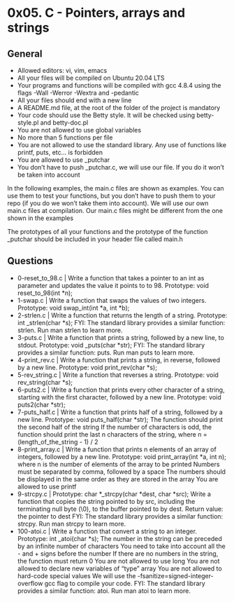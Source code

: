 # **0x05. C - Pointers, arrays and strings**

## General

- Allowed editors: vi, vim, emacs
- All your files will be compiled on Ubuntu 20.04 LTS
- Your programs and functions will be compiled with gcc 4.8.4 using the flags -Wall -Werror -Wextra and -pedantic
- All your files should end with a new line
- A README.md file, at the root of the folder of the project is mandatory
- Your code should use the Betty style. It will be checked using betty-style.pl and betty-doc.pl
- You are not allowed to use global variables
- No more than 5 functions per file
- You are not allowed to use the standard library. Any use of functions like printf, puts, etc… is forbidden
- You are allowed to use \_putchar
- You don’t have to push \_putchar.c, we will use our file. If you do it won’t be taken into account

In the following examples, the main.c files are shown as examples. You can use them to test your functions, but you don’t have to push them to your repo (if you do we won’t take them into account). We will use our own main.c files at compilation. Our main.c files might be different from the one shown in the examples

The prototypes of all your functions and the prototype of the function \_putchar should be included in your header file called main.h

## Questions

- 0-reset_to_98.c | Write a function that takes a pointer to an int as parameter and updates the value it points to to 98. Prototype: void reset_to_98(int \*n);
- 1-swap.c | Write a function that swaps the values of two integers.
  Prototype: void swap_int(int *a, int *b);
- 2-strlen.c | Write a function that returns the length of a string.
  Prototype: int \_strlen(char \*s);
  FYI: The standard library provides a similar function: strlen. Run man strlen to learn more.
- 3-puts.c | Write a function that prints a string, followed by a new line, to stdout.
  Prototype: void \_puts(char \*str);
  FYI: The standard library provides a similar function: puts. Run man puts to learn more.
- 4-print_rev.c | Write a function that prints a string, in reverse, followed by a new line.
  Prototype: void print_rev(char \*s);
- 5-rev_string.c | Write a function that reverses a string.
  Prototype: void rev_string(char \*s);
- 6-puts2.c | Write a function that prints every other character of a string, starting with the first character, followed by a new line.
  Prototype: void puts2(char \*str);
- 7-puts_half.c | Write a function that prints half of a string, followed by a new line.
  Prototype: void puts_half(char \*str);
  The function should print the second half of the string
  If the number of characters is odd, the function should print the last n characters of the string, where n = (length_of_the_string - 1) / 2
- 8-print_array.c | Write a function that prints n elements of an array of integers, followed by a new line.
  Prototype: void print_array(int \*a, int n);
  where n is the number of elements of the array to be printed
  Numbers must be separated by comma, followed by a space
  The numbers should be displayed in the same order as they are stored in the array
  You are allowed to use printf
- 9-strcpy.c | Prototype: char *\_strcpy(char *dest, char \*src);
  Write a function that copies the string pointed to by src, including the terminating null byte (\0), to the buffer pointed to by dest.
  Return value: the pointer to dest
  FYI: The standard library provides a similar function: strcpy. Run man strcpy to learn more.
- 100-atoi.c | Write a function that convert a string to an integer.
  Prototype: int \_atoi(char \*s);
  The number in the string can be preceded by an infinite number of characters
  You need to take into account all the - and + signs before the number
  If there are no numbers in the string, the function must return 0
  You are not allowed to use long
  You are not allowed to declare new variables of “type” array
  You are not allowed to hard-code special values
  We will use the -fsanitize=signed-integer-overflow gcc flag to compile your code.
  FYI: The standard library provides a similar function: atoi. Run man atoi to learn more.
